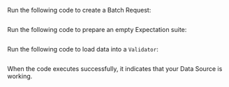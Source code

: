 Run the following code to create a Batch Request:

```python name="tests/integration/docusaurus/connecting_to_your_data/database/athena_python_example.py Batch Request"

```

Run the following code to prepare an empty Expectation suite:

```python name="tests/integration/docusaurus/connecting_to_your_data/database/athena_python_example.py Create Expectation Suite"

```

Run the following code to load data into a `Validator`:

```python name="tests/integration/docusaurus/connecting_to_your_data/database/athena_python_example.py Test Datasource with Validator"

```

When the code executes successfully, it indicates that your Data Source is working.